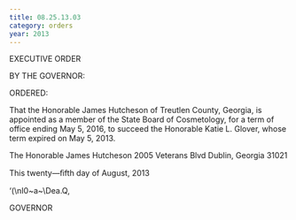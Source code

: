 ```yaml
---
title: 08.25.13.03
category: orders
year: 2013
---
```

 

EXECUTIVE ORDER

BY THE GOVERNOR:

ORDERED:

That the Honorable James Hutcheson of Treutlen County, Georgia,
is appointed as a member of the State Board of Cosmetology, for a
term of office ending May 5, 2016, to succeed the Honorable Katie
L. Glover, whose term expired on May 5, 2013.

The Honorable James Hutcheson
2005 Veterans Blvd
Dublin, Georgia 31021

This twenty—ﬁfth day of August, 2013

‘(\nI0~a~\Dea.Q,

GOVERNOR

